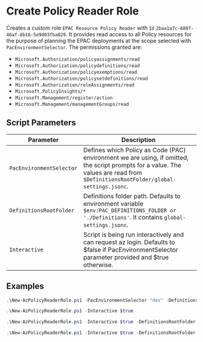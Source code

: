 # Create Policy Reader Role

Creates a custom role `EPAC Resource Policy Reader` with `Id` `2baa1a7c-6807-46af-8b16-5e9d03fba029`. It provides read access to all Policy resources for the purpose of planning the EPAC deployments at the scope selected with `PacEnvironmentSelector`. The permissions granted are:

* `Microsoft.Authorization/policyassignments/read`
* `Microsoft.Authorization/policydefinitions/read`
* `Microsoft.Authorization/policyexemptions/read`
* `Microsoft.Authorization/policysetdefinitions/read`
* `Microsoft.Authorization/roleAssignments/read`
* `Microsoft.PolicyInsights/*`
* `Microsoft.Management/register/action`
* `Microsoft.Management/managementGroups/read`

<!-- insert paramters as a table -->
## Script Parameters

| Parameter | Description |
| --- | --- |
| `PacEnvironmentSelector` | Defines which Policy as Code (PAC) environment we are using, if omitted, the script prompts for a value. The values are read from `$DefinitionsRootFolder/global-settings.jsonc`. |
| `DefinitionsRootFolder` | Definitions folder path. Defaults to environment variable `$env:PAC_DEFINITIONS_FOLDER or './Definitions'`. It contains `global-settings.jsonc`. |
| `Interactive` | Script is being run interactively and can request az login. Defaults to $false if PacEnvironmentSelector parameter provided and $true otherwise. |

## Examples

```ps1
.\New-AzPolicyReaderRole.ps1 -PacEnvironmentSelector "dev" -DefinitionsRootFolder "C:\Src\Definitions" -Interactive $true
```

```ps1
.\New-AzPolicyReaderRole.ps1 -Interactive $true
```

```ps1
.\New-AzPolicyReaderRole.ps1 -Interactive $true -DefinitionsRootFolder "C:\Src\Definitions"
```

```ps1
.\New-AzPolicyReaderRole.ps1 -Interactive $true -DefinitionsRootFolder "C:\Src\Definitions" -PacEnvironmentSelector "dev"
```
